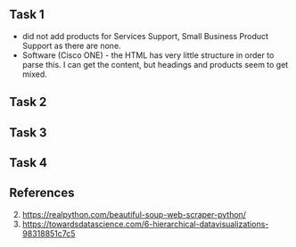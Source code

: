 ## Task 1

- did not add products for Services Support, Small Business Product Support as there are none.
- Software (Cisco ONE) - the HTML has very little structure in order to parse this. I can get the content, but headings and products seem to get mixed.

## Task 2

## Task 3

## Task 4

## References

2. https://realpython.com/beautiful-soup-web-scraper-python/
3. https://towardsdatascience.com/6-hierarchical-datavisualizations-98318851c7c5